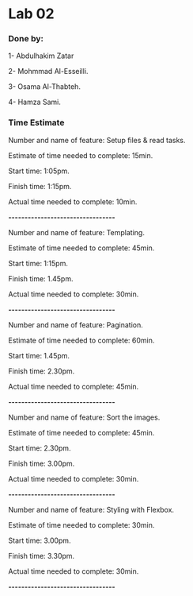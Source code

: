 # Lab 02

### Done by:
1- Abdulhakim Zatar

2- Mohmmad Al-Esseilli.

3- Osama Al-Thabteh.

4- Hamza Sami.

### Time Estimate

Number and name of feature: Setup files & read tasks.

Estimate of time needed to complete: 15min.

Start time: 1:05pm.

Finish time: 1:15pm.

Actual time needed to complete: 10min.

**---------------------------------**

Number and name of feature: Templating.

Estimate of time needed to complete: 45min.

Start time: 1:15pm.

Finish time: 1.45pm.

Actual time needed to complete: 30min.

**---------------------------------**

Number and name of feature: Pagination.

Estimate of time needed to complete: 60min.

Start time: 1.45pm.

Finish time: 2.30pm.

Actual time needed to complete: 45min.

**---------------------------------**

Number and name of feature: Sort the images.

Estimate of time needed to complete: 45min.

Start time: 2.30pm.

Finish time: 3.00pm.

Actual time needed to complete: 30min.

**---------------------------------**

Number and name of feature: Styling with Flexbox.

Estimate of time needed to complete: 30min.

Start time: 3.00pm.

Finish time: 3.30pm.

Actual time needed to complete: 30min.

**---------------------------------**

